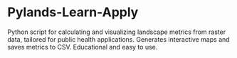 # Pylands-Learn-Apply
Python script for calculating and visualizing landscape metrics from raster data, tailored for public health applications. Generates interactive maps and saves metrics to CSV. Educational and easy to use.
